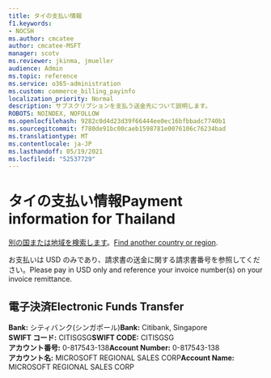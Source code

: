 ```yaml
---
title: タイの支払い情報
f1.keywords:
- NOCSH
ms.author: cmcatee
author: cmcatee-MSFT
manager: scotv
ms.reviewer: jkinma, jmueller
audience: Admin
ms.topic: reference
ms.service: o365-administration
ms.custom: commerce_billing_payinfo
localization_priority: Normal
description: サブスクリプションを支払う送金先について説明します。
ROBOTS: NOINDEX, NOFOLLOW
ms.openlocfilehash: 9282c0d4d23d39f66444ee0ec16bfbbadc7740b1
ms.sourcegitcommit: f780de91bc00caeb1598781e0076106c76234bad
ms.translationtype: MT
ms.contentlocale: ja-JP
ms.lasthandoff: 05/19/2021
ms.locfileid: "52537729"
---
```

# <a name="payment-information-for-thailand"></a><span data-ttu-id="286b0-103">タイの支払い情報</span><span class="sxs-lookup"><span data-stu-id="286b0-103">Payment information for Thailand</span></span>

<span data-ttu-id="286b0-104">[別の国または地域を検索します](../billing-and-payments/pay-for-your-subscription.md)。</span><span class="sxs-lookup"><span data-stu-id="286b0-104">[Find another country or region](../billing-and-payments/pay-for-your-subscription.md).</span></span>

<span data-ttu-id="286b0-105">お支払いは USD のみであり、請求書の送金に関する請求書番号を参照してください。</span><span class="sxs-lookup"><span data-stu-id="286b0-105">Please pay in USD only and reference your invoice number(s) on your invoice remittance.</span></span>

## <a name="electronic-funds-transfer"></a><span data-ttu-id="286b0-106">電子決済</span><span class="sxs-lookup"><span data-stu-id="286b0-106">Electronic Funds Transfer</span></span>

<span data-ttu-id="286b0-107">**Bank:** シティバンク(シンガポール)</span><span class="sxs-lookup"><span data-stu-id="286b0-107">**Bank:** Citibank, Singapore</span></span>  
<span data-ttu-id="286b0-108">**SWIFT コード:** CITISGSG</span><span class="sxs-lookup"><span data-stu-id="286b0-108">**SWIFT CODE:** CITISGSG</span></span>  
<span data-ttu-id="286b0-109">**アカウント番号:** 0-817543-138</span><span class="sxs-lookup"><span data-stu-id="286b0-109">**Account Number:** 0-817543-138</span></span>  
<span data-ttu-id="286b0-110">**アカウント名:** MICROSOFT REGIONAL SALES CORP</span><span class="sxs-lookup"><span data-stu-id="286b0-110">**Account Name:** MICROSOFT REGIONAL SALES CORP</span></span>

